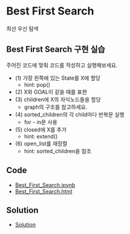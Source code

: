 # Best First Search

최선 우선 탐색

## Best First Search 구현 실습

주어진 코드에 맞춰 코드를 작성하고 실행해보세요.

- (1) 가장 왼쪽에 있는 State를 X에 할당
    - hint: pop()
- (2) X와 GOAL이 같을 때를 표현
- (3) children에 X의 자식노드들을 할당
    - graph의 구조를 참고하세요.
- (4) sorted_children의 각 child마다 반복문 실행
	- for - in문 사용
- (5) closed에 X를 추가
    - hint: extend()
- (6) open_list를 재정렬
	- hint: sorted_children을 참조

## Code

- [Best_First_Search.ipynb](./Best_First_Search.ipynb)
- [Best_First_Search.html](./Best_First_Search.html)

## Solution

- [Solution](./Solutions/Best_First_Search_Solution.ipynb)